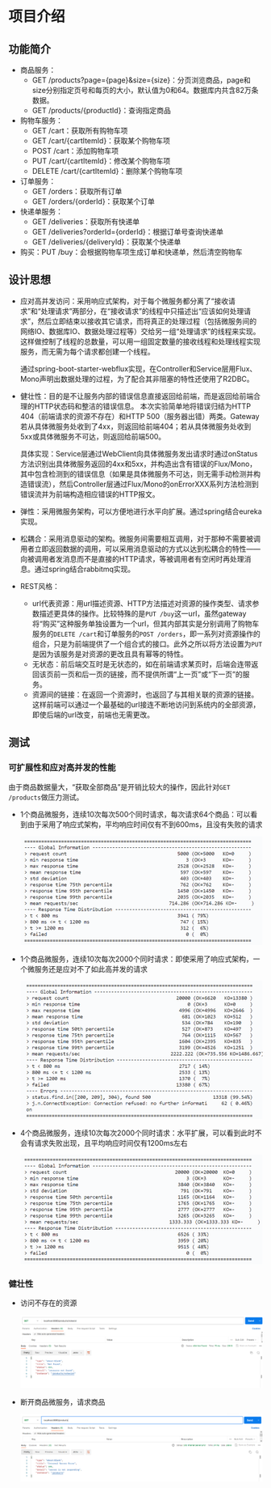 # 项目介绍

## 功能简介

- 商品服务：
  - GET /products?page={page}&size={size}：分页浏览商品，page和size分别指定页号和每页的大小，默认值为0和64。数据库内共含82万条数据。
  - GET /products/{productId}：查询指定商品
- 购物车服务：
  - GET /cart：获取所有购物车项
  - GET /cart/{cartItemId}：获取某个购物车项
  - POST /cart：添加购物车项
  - PUT /cart/{cartItemId}：修改某个购物车项
  - DELETE /cart/{cartItemId}：删除某个购物车项
- 订单服务：
  - GET /orders：获取所有订单
  - GET /orders/{orderId}：获取某个订单
- 快递单服务：
  - GET /deliveries：获取所有快递单
  - GET /deliveries?orderId={orderId}：根据订单号查询快递单
  - GET /deliveries/{deliveryId}：获取某个快递单
- 购买：PUT /buy：会根据购物车项生成订单和快递单，然后清空购物车

## 设计思想

- 应对高并发访问：采用响应式架构，对于每个微服务都分离了“接收请求”和“处理请求”两部分，在“接收请求”的线程中只描述出“应该如何处理请求”，然后立即结束以接收其它请求，而将真正的处理过程（包括微服务间的网络IO、数据库IO、数据处理过程等）交给另一组“处理请求”的线程来实现。这样做控制了线程的总数量，可以用一组固定数量的接收线程和处理线程实现服务，而无需为每个请求都创建一个线程。

  通过spring-boot-starter-webflux实现，在Controller和Service层用Flux、Mono声明出数据处理的过程，为了配合其非阻塞的特性还使用了R2DBC。

- 健壮性：目的是不让服务内部的错误信息直接返回给前端，而是返回给前端合理的HTTP状态码和整洁的错误信息。 本次实验简单地将错误归结为HTTP 404（前端请求的资源不存在）和HTTP 500（服务器出错）两类。Gateway若从具体微服务处收到了4xx，则返回给前端404；若从具体微服务处收到5xx或具体微服务不可达，则返回给前端500。

  具体实现：Service层通过WebClient向具体微服务发出请求时通过onStatus方法识别出具体微服务返回的4xx和5xx，并构造出含有错误的Flux/Mono，其中包含检测到的错误信息（如果是具体微服务不可达，则无需手动检测并构造错误流），然后Controller层通过Flux/Mono的onErrorXXX系列方法检测到错误流并为前端构造相应错误的HTTP报文。

- 弹性：采用微服务架构，可以方便地进行水平向扩展。通过spring结合eureka实现。

- 松耦合：采用消息驱动的架构。微服务间需要相互调用，对于那种不需要被调用者立即返回数据的调用，可以采用消息驱动的方式以达到松耦合的特性——向被调用者发消息而不是直接的HTTP请求，等被调用者有空闲时再处理消息。通过spring结合rabbitmq实现。

- REST风格：

  - url代表资源：用url描述资源、HTTP方法描述对资源的操作类型、请求参数描述更具体的操作。比较特殊的是`PUT /buy`这一url，虽然gateway将“购买”这种服务单独设置为一个url，但其内部其实是分别调用了购物车服务的`DELETE /cart`和订单服务的`POST /orders`，即一系列对资源操作的组合，只是为前端提供了一个组合式的接口。此外之所以将方法设置为`PUT`是因为该服务是对资源的更改且具有幂等的特性。
  - 无状态：前后端交互时是无状态的，如在前端请求某页时，后端会连带返回该页前一页和后一页的链接，而不提供所谓“上一页”或“下一页”的服务。
  - 资源间的链接：在返回一个资源时，也返回了与其相关联的资源的链接。这样前端可以通过一个最基础的url接连不断地访问到系统内的全部资源，即使后端的url改变，前端也无需更改。

## 测试

### 可扩展性和应对高并发的性能

由于商品数据量大，“获取全部商品”是开销比较大的操作，因此针对`GET /products`做压力测试。

- 1个商品微服务，连续10次每次500个同时请求，每次请求64个商品：可以看到由于采用了响应式架构，平均响应时间仅有不到600ms，且没有失败的请求

  ![](实验结果/1x500x10.png)

- 1个商品微服务，连续10次每次2000个同时请求：即使采用了响应式架构，一个微服务还是应对不了如此高并发的请求

  ![](实验结果/1x2000x10.png)

- 4个商品微服务，连续10次每次2000个同时请求：水平扩展，可以看到此时不会有请求失败出现，且平均响应时间仅有1200ms左右

	![](实验结果/4x2000x10.png)


### 健壮性

- 访问不存在的资源

  ![](实验结果/不存在的资源.png)

- 断开商品微服务，请求商品

	![](./实验结果/微服务断开.png)
